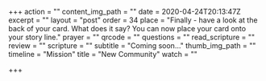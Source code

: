 +++
action = ""
content_img_path = ""
date = 2020-04-24T20:13:47Z
excerpt = ""
layout = "post"
order = 34
place = "Finally - have a look at the back of your card. What does it say? You can now place your card onto your story line."
prayer = ""
qrcode = ""
questions = ""
read_scripture = ""
review = ""
scripture = ""
subtitle = "Coming soon…"
thumb_img_path = ""
timeline = "Mission"
title = "New Community"
watch = ""

+++
